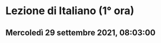 # Lezione di Italiano (1° ora)
## Mercoledì 29 settembre 2021, 08:03:00


<!--stackedit_data:
eyJoaXN0b3J5IjpbLTIxMTM5MTQ2NTRdfQ==
-->